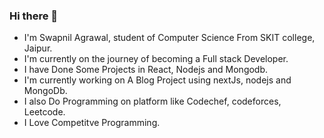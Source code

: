 ### Hi there 👋

* I'm Swapnil Agrawal, student of Computer Science From SKIT college, Jaipur.
* I'm currently on the journey of becoming a Full stack Developer. 
* I have Done Some Projects in React, Nodejs and Mongodb.
* I'm currently working on A Blog Project using nextJs, nodejs and MongoDb.
* I also Do Programming on platform like Codechef, codeforces, Leetcode.
* I Love Competitve Programming.
<!--
**code123-tech/code123-tech** is a ✨ _special_ ✨ repository because its `README.md` (this file) appears on your GitHub profile.

Here are some ideas to get you started:

- 🔭 I’m currently working on ...
- 🌱 I’m currently learning ...
- 👯 I’m looking to collaborate on ...
- 🤔 I’m looking for help with ...
- 💬 Ask me about ...
- 📫 How to reach me: ...
- 😄 Pronouns: ...
- ⚡ Fun fact: ...
-->
